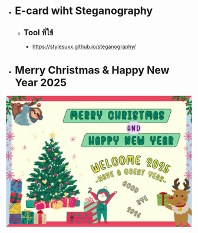 - # E-card wiht Steganography
  - ## Tool ที่ใช้
    - https://stylesuxx.github.io/steganography/

- # Merry Christmas & Happy New Year 2025

![E-card](/img/Encode_Image.png)
